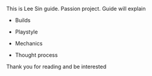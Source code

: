 This is Lee Sin guide. Passion project. Guide will explain

- Builds

- Playstyle

- Mechanics

- Thought process

Thank you for reading and be interested


